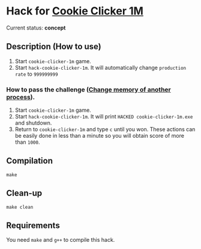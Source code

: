 # Hack for [Cookie Clicker 1M](../../games/cookie-clicker-1m)

Current status: **concept**

## Description (How to use)
1. Start `cookie-clicker-1m` game.
2. Start `hack-cookie-clicker-1m`. It will automatically change `production rate` to `999999999`

### How to pass the challenge ([Change memory of another process](../../challenges/write-process-memory.md)).
1. Start `cookie-clicker-1m` game.
2. Start `hack-cookie-clicker-1m`. It will print `HACKED cookie-clicker-1m.exe` and shutdown.
3. Return to `cookie-clicker-1m` and type `c` until you won. These actions can be easily done in less than a minute so you will obtain score of more than `1000`.

## Compilation
```
make
```

## Clean-up
```
make clean
```

## Requirements
You need `make` and `g++` to compile this hack.
